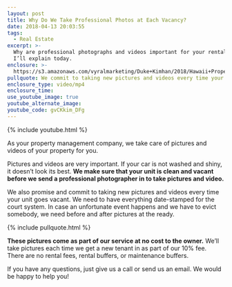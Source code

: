 ```yaml
---
layout: post
title: Why Do We Take Professional Photos at Each Vacancy?
date: 2018-04-13 20:03:55
tags:
  - Real Estate
excerpt: >-
  Why are professional photographs and videos important for your rental unit?
  I’ll explain today.
enclosure: >-
  https://s3.amazonaws.com/vyralmarketing/Duke+Kimhan/2018/Hawaii+Property+Management-+Importance+of+Professional+Photography.mp4
pullquote: We commit to taking new pictures and videos every time your unit goes vacant.
enclosure_type: video/mp4
enclosure_time:
use_youtube_image: true
youtube_alternate_image:
youtube_code: gvCKkim_DFg
---
```


{% include youtube.html %}

As your property management company, we take care of pictures and videos of your property for you.

Pictures and videos are very important. If your car is not washed and shiny, it doesn’t look its best. **We make sure that your unit is clean and vacant before we send a professional photographer in to take pictures and video.**

We also promise and commit to taking new pictures and videos every time your unit goes vacant. We need to have everything date-stamped for the court system. In case an unfortunate event happens and we have to evict somebody, we need before and after pictures at the ready.

{% include pullquote.html %}

**These pictures come as part of our service at no cost to the owner.** We’ll take pictures each time we get a new tenant in as part of our 10% fee. There are no rental fees, rental buffers, or maintenance buffers.

If you have any questions, just give us a call or send us an email. We would be happy to help you!

&nbsp;